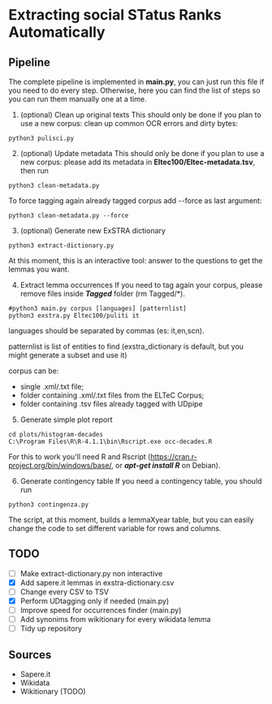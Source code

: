 # Extracting social STatus Ranks Automatically

## Pipeline

The complete pipeline is implemented in **main.py**, you can just run this file if you need to do every step.
Otherwise, here you can find the list of steps so you can run them manually one at a time.


1. (optional) Clean up original texts
This should only be done if you plan to use a new corpus: clean up common OCR errors and dirty bytes:
```
python3 pulisci.py
```

2. (optional) Update metadata
This should only be done if you plan to use a new corpus: please add its metadata in **Eltec100/Eltec-metadata.tsv**, then run
```
python3 clean-metadata.py
```
To force tagging again already tagged corpus add --force as last argument:
```
python3 clean-metadata.py --force
```


3. (optional) Generate new ExSTRA dictionary
```
python3 extract-dictionary.py
```
At this moment, this is an interactive tool: answer to the questions to get the lemmas you want.

4. Extract lemma occurrences
If you need to tag again your corpus, please remove files inside ***Tagged*** folder (rm Tagged/*).
```
#python3 main.py corpus [languages] [patternlist]
python3 exstra.py Eltec100/puliti it
```
languages should be separated by commas (es: it,en,scn).

patternlist is list of entities to find (exstra_dictionary is default, but you might generate a subset and use it)

corpus can be:
* single .xml/.txt file;
* folder containing .xml/.txt files from the ELTeC Corpus;
* folder containing .tsv files already tagged with UDpipe

5. Generate simple plot report
```
cd plots/histogram-decades
C:\Program Files\R\R-4.1.1\bin\Rscript.exe occ-decades.R
```
For this to work you'll need R and Rscript (https://cran.r-project.org/bin/windows/base/, or ***apt-get install R*** on Debian).

6. Generate contingency table
If you need a contingency table, you should run
```
python3 contingenza.py
```
The script, at this moment, builds a lemmaXyear table, but you can easily change the code to set different variable for rows and columns.

## TODO
- [ ] Make extract-dictionary.py non interactive
- [x] Add sapere.it lemmas in exstra-dictionary.csv
- [ ] Change every CSV to TSV
- [x] Perform UDtagging only if needed (main.py)
- [ ] Improve speed for occurrences finder (main.py)
- [ ] Add synonims from wikitionary for every wikidata lemma
- [ ] Tidy up repository

## Sources
* Sapere.it
* Wikidata
* Wikitionary (TODO)
